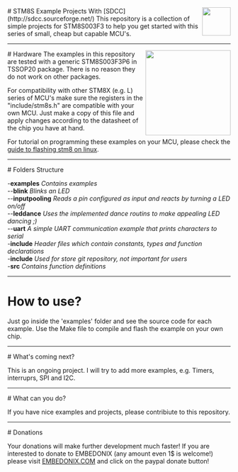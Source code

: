 <img src="resources/embedonix.jpg" width=64 height=64 align="right" />
# STM8S Example Projects With [SDCC](http://sdcc.sourceforge.net/)
This repository is a collection of simple projects for STM8S003F3 to help you get started with this series of small, cheap but capable MCU's.

<hr />
<img src="resources/board.jpg" width=192 height=192 align="right" />
# Hardware
The examples in this repository are tested with a generic STM8S003F3P6 in TSSOP20 package. There is no reason they do not work on other packages.

For compatibility with other STM8X (e.g. L) series of MCU's make sure the registers in the "include/stm8s.h" are compatible with your own MCU. Just make a copy of this file and apply changes according to the datasheet of the chip you have at hand.

For tutorial on programming these examples on your MCU, please check the [guide to flashing stm8 on linux](http://embedonix.com/articles/linux/setting-up-development-and-programming-for-stm8-on-linux/).

<hr />
# Folders Structure

-<b>examples</b>&nbsp;<i>Contains examples</i><br />
--<b>blink</b>&nbsp;<i>Blinks an  LED</i><br />
--<b>inputpooling</b>&nbsp;<i>Reads a pin configured as input and reacts by turning a LED on/off</i><br />
--<b>leddance</b>&nbsp;<i>Uses the implemented dance routins to make appealing LED dancing ;)</i><br />
--<b>uart</b>&nbsp;<i>A simple UART communication example that prints characters to serial</i><br />
-<b>include</b>&nbsp;<i>Header files which contain constants, types and function declarations</i><br />
-<b>include</b>&nbsp;<i>Used for store git repository, not important for users</i><br />
-<b>src</b>&nbsp;<i>Contains function definitions</i><br />
<hr />

# How to use?

Just go inside the 'examples' folder and see the source code for each example. Use the Make file to compile and flash the example on your own chip.
<hr />
# What's coming next?

This is an ongoing project. I will try to add more examples, e.g. Timers, interruprs, SPI and I2C.
<hr />
# What can you do?

If you have nice examples and projects, please contribiute to this repository.
<hr />
# Donations

Your donations will make further development much faster! If you are interested to donate to EMBEDONIX (any amount even 1$ is welcome!) please visit [EMBEDONIX.COM](http://www.embedonix.com) and click on the paypal donate button!
